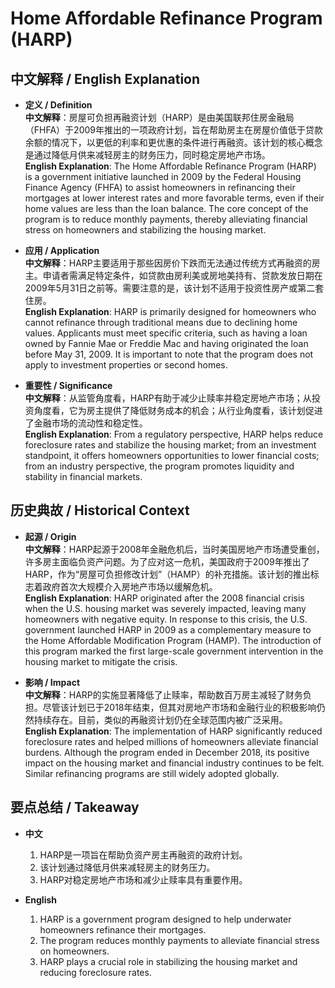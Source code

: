 # Home Affordable Refinance Program (HARP)

## 中文解释 / English Explanation

* **定义 / Definition**  
  **中文解释**：房屋可负担再融资计划（HARP）是由美国联邦住房金融局（FHFA）于2009年推出的一项政府计划，旨在帮助房主在房屋价值低于贷款余额的情况下，以更低的利率和更优惠的条件进行再融资。该计划的核心概念是通过降低月供来减轻房主的财务压力，同时稳定房地产市场。  
  **English Explanation**: The Home Affordable Refinance Program (HARP) is a government initiative launched in 2009 by the Federal Housing Finance Agency (FHFA) to assist homeowners in refinancing their mortgages at lower interest rates and more favorable terms, even if their home values are less than the loan balance. The core concept of the program is to reduce monthly payments, thereby alleviating financial stress on homeowners and stabilizing the housing market.

* **应用 / Application**  
  **中文解释**：HARP主要适用于那些因房价下跌而无法通过传统方式再融资的房主。申请者需满足特定条件，如贷款由房利美或房地美持有、贷款发放日期在2009年5月31日之前等。需要注意的是，该计划不适用于投资性房产或第二套住房。  
  **English Explanation**: HARP is primarily designed for homeowners who cannot refinance through traditional means due to declining home values. Applicants must meet specific criteria, such as having a loan owned by Fannie Mae or Freddie Mac and having originated the loan before May 31, 2009. It is important to note that the program does not apply to investment properties or second homes.

* **重要性 / Significance**  
  **中文解释**：从监管角度看，HARP有助于减少止赎率并稳定房地产市场；从投资角度看，它为房主提供了降低财务成本的机会；从行业角度看，该计划促进了金融市场的流动性和稳定性。  
  **English Explanation**: From a regulatory perspective, HARP helps reduce foreclosure rates and stabilize the housing market; from an investment standpoint, it offers homeowners opportunities to lower financial costs; from an industry perspective, the program promotes liquidity and stability in financial markets.

## 历史典故 / Historical Context

* **起源 / Origin**  
  **中文解释**：HARP起源于2008年金融危机后，当时美国房地产市场遭受重创，许多房主面临负资产问题。为了应对这一危机，美国政府于2009年推出了HARP，作为“房屋可负担修改计划”（HAMP）的补充措施。该计划的推出标志着政府首次大规模介入房地产市场以缓解危机。  
  **English Explanation**: HARP originated after the 2008 financial crisis when the U.S. housing market was severely impacted, leaving many homeowners with negative equity. In response to this crisis, the U.S. government launched HARP in 2009 as a complementary measure to the Home Affordable Modification Program (HAMP). The introduction of this program marked the first large-scale government intervention in the housing market to mitigate the crisis.

* **影响 / Impact**  
  **中文解释**：HARP的实施显著降低了止赎率，帮助数百万房主减轻了财务负担。尽管该计划已于2018年结束，但其对房地产市场和金融行业的积极影响仍然持续存在。目前，类似的再融资计划仍在全球范围内被广泛采用。  
  **English Explanation**: The implementation of HARP significantly reduced foreclosure rates and helped millions of homeowners alleviate financial burdens. Although the program ended in December 2018, its positive impact on the housing market and financial industry continues to be felt. Similar refinancing programs are still widely adopted globally.

## 要点总结 / Takeaway

* **中文**  
  1. HARP是一项旨在帮助负资产房主再融资的政府计划。
  2. 该计划通过降低月供来减轻房主的财务压力。
  3. HARP对稳定房地产市场和减少止赎率具有重要作用。

* **English**  
  1. HARP is a government program designed to help underwater homeowners refinance their mortgages.
  2. The program reduces monthly payments to alleviate financial stress on homeowners.
  3. HARP plays a crucial role in stabilizing the housing market and reducing foreclosure rates.